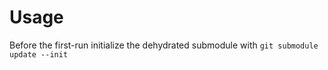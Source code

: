 # Usage
Before the first-run initialize the dehydrated submodule with ```git submodule update --init```